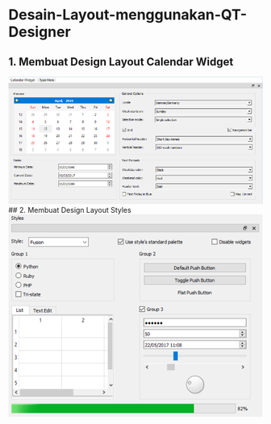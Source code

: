# Desain-Layout-menggunakan-QT-Designer
## 1. Membuat Design Layout Calendar Widget
<img src = "https://github.com/rachmawukir/Desain-Layout-menggunakan-QT-Designer/blob/main/Calendar_Widget.png">
## 2. Membuat Design Layout Styles
<img src = "https://github.com/rachmawukir/Desain-Layout-menggunakan-QT-Designer/blob/main/Styles.png">
